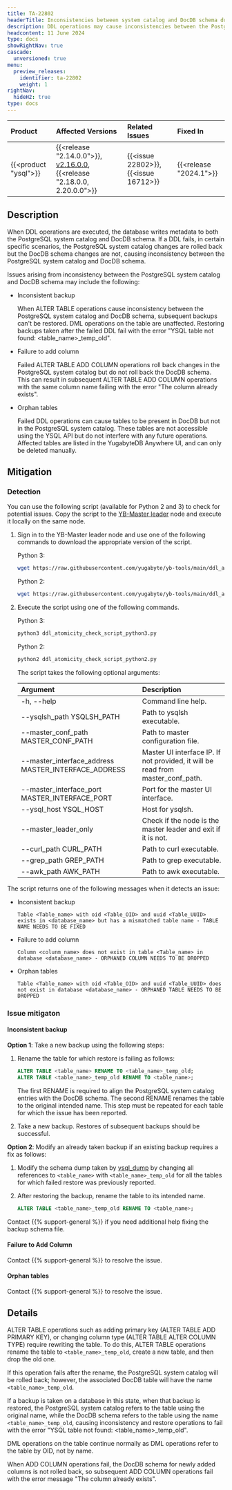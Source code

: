 ```yaml
---
title: TA-22802
headerTitle: Inconsistencies between system catalog and DocDB schema during DDL operations
description: DDL operations may cause inconsistencies between the PostgreSQL system catalog and the underlying DocDB schema, leading to potential data integrity issues.
headcontent: 11 June 2024
type: docs
showRightNav: true
cascade:
  unversioned: true
menu:
  preview_releases:
    identifier: ta-22802
    weight: 1
rightNav:
  hideH2: true
type: docs
---
```


|          Product           |  Affected Versions  |  Related Issues   | Fixed In |
| :------------------------- | :------------------ | :---------------- | :------- |
| {{<product "ysql">}}       | {{<release "2.14.0.0">}}, [v2.16.0.0](/preview/releases/ybdb-releases/end-of-life/v2.16/#v2.16.0.0), {{<release "2.18.0.0, 2.20.0.0">}} | {{<issue 22802>}}, {{<issue 16712>}} | {{<release "2024.1">}}      |

## Description

When DDL operations are executed, the database writes metadata to both the PostgreSQL system catalog and DocDB schema. If a DDL fails, in certain specific scenarios, the PostgreSQL system catalog changes are rolled back but the DocDB schema changes are not, causing inconsistency between the PostgreSQL system catalog and DocDB schema.

Issues arising from inconsistency between the PostgreSQL system catalog and DocDB schema may include the following:

- Inconsistent backup

  When ALTER TABLE operations cause inconsistency between the PostgreSQL system catalog and DocDB schema, subsequent backups can't be restored. DML operations on the table are unaffected. Restoring backups taken after the failed DDL fail with the error "YSQL table not found: <table_name>_temp_old".

- Failure to add column

  Failed ALTER TABLE ADD COLUMN operations roll back changes in the PostgreSQL system catalog but do not roll back the DocDB schema. This can result in subsequent ALTER TABLE ADD COLUMN operations with the same column name failing with the error "The column already exists".

- Orphan tables

  Failed DDL operations can cause tables to be present in DocDB but not in the PostgreSQL system catalog. These tables are not accessible using the YSQL API but do not interfere with any future operations. Affected tables are listed in the YugabyteDB Anywhere UI, and can only be deleted manually.

## Mitigation

### Detection

You can use the following script (available for Python 2 and 3) to check for potential issues. Copy the script to the [YB-Master leader](../../../architecture/yb-master/#table-creation) node and execute it locally on the same node.

1. Sign in to the YB-Master leader node and use one of the following commands to download the appropriate version of the script.

    Python 3:

    ```sh
    wget https://raw.githubusercontent.com/yugabyte/yb-tools/main/ddl_atomicity/ddl_atomicity_check_script_python3.py
    ```

    Python 2:

    ```sh
    wget https://raw.githubusercontent.com/yugabyte/yb-tools/main/ddl_atomicity/ddl_atomicity_check_script_python2.py
    ```

1. Execute the script using one of the following commands.

    Python 3:

    ```python
    python3 ddl_atomicity_check_script_python3.py
    ```

    Python 2:

    ```python
    python2 ddl_atomicity_check_script_python2.py
    ```

    The script takes the following optional arguments:

    | Argument | Description |
    | :------- | :---------- |
    | -h, --help | Command line help. |
    | --ysqlsh_path YSQLSH_PATH | Path to ysqlsh executable. |
    | --master_conf_path MASTER_CONF_PATH | Path to master configuration file. |
    | --master_interface_address MASTER_INTERFACE_ADDRESS | Master UI interface IP. If not provided, it will be read from master_conf_path. |
    | --master_interface_port MASTER_INTERFACE_PORT | Port for the master UI interface. |
    | --ysql_host YSQL_HOST | Host for ysqlsh. |
    | --master_leader_only | Check if the node is the master leader and exit if it is not. |
    | --curl_path CURL_PATH | Path to curl executable. |
    | --grep_path GREP_PATH | Path to grep executable. |
    | --awk_path AWK_PATH | Path to awk executable. |

The script returns one of the following messages when it detects an issue:

- Inconsistent backup

  ```text
  Table <Table_name> with oid <Table_OID> and uuid <Table_UUID> exists in <database_name> but has a mismatched table name - TABLE NAME NEEDS TO BE FIXED
  ```

- Failure to add column

  ```text
  Column <colunm_name> does not exist in table <Table_name> in database <database_name> - ORPHANED COLUMN NEEDS TO BE DROPPED
  ```

- Orphan tables

  ```text
  Table <Table_name> with oid <Table_OID> and uuid <Table_UUID> does not exist in database <database_name> - ORPHANED TABLE NEEDS TO BE DROPPED
  ```

### Issue mitigaton

#### Inconsistent backup

**Option 1**: Take a new backup using the following steps:

1. Rename the table for which restore is failing as follows:

    ```sql
    ALTER TABLE <table_name> RENAME TO <table_name>_temp_old;
    ALTER TABLE <table_name>_temp_old RENAME TO <table_name>;
    ```

    The first RENAME is required to align the PostgreSQL system catalog entries with the DocDB schema. The second RENAME renames the table to the original intended name. This step must be repeated for each table for which the issue has been reported.

1. Take a new backup. Restores of subsequent backups should be successful.

**Option 2**: Modify an already taken backup if an existing backup requires a fix as follows:

1. Modify the schema dump taken by [ysql_dump](../../../admin/ysql-dump/) by changing all references to `<table_name>` with `<table_name>_temp_old` for all the tables for which failed restore was previously reported.

1. After restoring the backup, rename the table to its intended name.

    ```sql
    ALTER TABLE <table_name>_temp_old RENAME TO <table_name>;
    ```

Contact {{% support-general %}} if you need additional help fixing the backup schema file.

#### Failure to Add Column

Contact {{% support-general %}} to resolve the issue.

#### Orphan tables

Contact {{% support-general %}} to resolve the issue.

## Details

ALTER TABLE operations such as adding primary key (ALTER TABLE ADD PRIMARY KEY), or changing column type (ALTER TABLE ALTER COLUMN TYPE) require rewriting the table. To do this, ALTER TABLE operations rename the table to `<table_name>_temp_old`, create a new table, and then drop the old one.

If this operation fails after the rename, the PostgreSQL system catalog will be rolled back; however, the associated DocDB table will have the name `<table_name>_temp_old`.

If a backup is taken on a database in this state, when that backup is restored, the PostgreSQL system catalog refers to the table using the original name, while the DocDB schema refers to the table using the name `<table_name>_temp_old`, causing inconsistency and restore operations to fail with the error "YSQL table not found: <table_name>_temp_old".

DML operations on the table continue normally as DML operations refer to the table by OID, not by name.

When ADD COLUMN operations fail, the DocDB schema for newly added columns is not rolled back, so subsequent ADD COLUMN operations fail with the error message "The column already exists".
